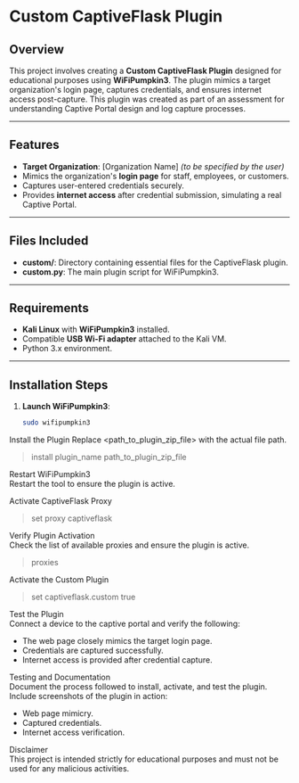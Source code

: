 # **Custom CaptiveFlask Plugin**

## **Overview**  
This project involves creating a **Custom CaptiveFlask Plugin** designed for educational purposes using **WiFiPumpkin3**. The plugin mimics a target organization's login page, captures credentials, and ensures internet access post-capture. This plugin was created as part of an assessment for understanding Captive Portal design and log capture processes.

---

## **Features**  
- **Target Organization**: [Organization Name] *(to be specified by the user)*  
- Mimics the organization's **login page** for staff, employees, or customers.  
- Captures user-entered credentials securely.  
- Provides **internet access** after credential submission, simulating a real Captive Portal.  

---

## **Files Included**  
- **custom/**: Directory containing essential files for the CaptiveFlask plugin.  
- **custom.py**: The main plugin script for WiFiPumpkin3.  

---

## **Requirements**  
- **Kali Linux** with **WiFiPumpkin3** installed.  
- Compatible **USB Wi-Fi adapter** attached to the Kali VM.  
- Python 3.x environment.  

---

## **Installation Steps**  

1. **Launch WiFiPumpkin3**:  
   ```bash
   sudo wifipumpkin3

Install the Plugin
Replace <path_to_plugin_zip_file> with the actual file path.
> install plugin_name path_to_plugin_zip_file  

Restart WiFiPumpkin3  
Restart the tool to ensure the plugin is active.

Activate CaptiveFlask Proxy
> set proxy captiveflask  

Verify Plugin Activation  
Check the list of available proxies and ensure the plugin is active.
> proxies  

Activate the Custom Plugin
> set captiveflask.custom true  

Test the Plugin  
Connect a device to the captive portal and verify the following:
- The web page closely mimics the target login page.
- Credentials are captured successfully.
- Internet access is provided after credential capture.

Testing and Documentation  
Document the process followed to install, activate, and test the plugin.  
Include screenshots of the plugin in action:  
- Web page mimicry.  
- Captured credentials.  
- Internet access verification.

Disclaimer  
This project is intended strictly for educational purposes and must not be used for any malicious activities.
